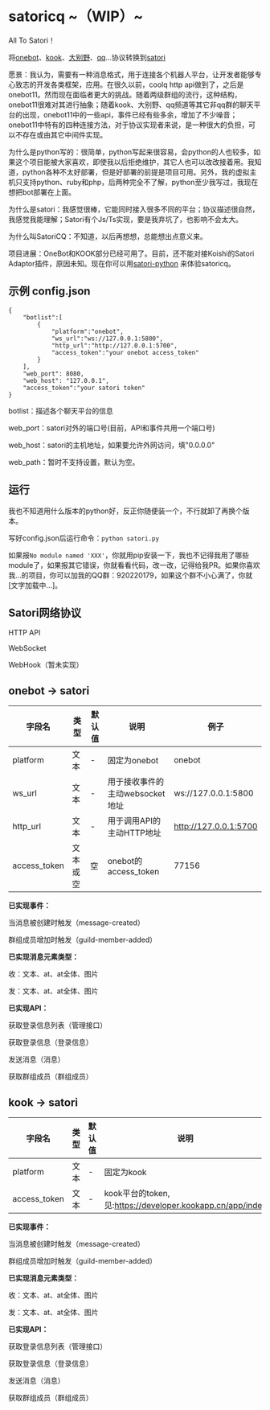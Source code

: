 # satoricq ~（WIP）~

All To Satori！

将[onebot](https://github.com/botuniverse/onebot-11)、[kook](https://developer.kookapp.cn/)、[大别野](https://webstatic.mihoyo.com/vila/bot/doc/)、[qq](https://bot.q.qq.com/wiki/develop/api)...协议转换到[satori](https://satori.js.org/zh-CN/)

愿景：我认为，需要有一种消息格式，用于连接各个机器人平台，让开发者能够专心致志的开发各类框架，应用。在很久以前，coolq http api做到了，之后是onebot11。然而现在面临者更大的挑战。随着两级群组的流行，这种结构，onebot11很难对其进行抽象；随着kook、大别野、qq频道等其它非qq群的聊天平台的出现，onebot11中的一些api，事件已经有些多余，增加了不少噪音；onebot11中特有的四种连接方法，对于协议实现者来说，是一种很大的负担，可以不存在或由其它中间件实现。

为什么是python写的：很简单，python写起来很容易，会python的人也较多，如果这个项目能被大家喜欢，即使我以后拒绝维护，其它人也可以改改接着用。我知道，python各种不太好部署，但是好部署的前提是项目可用。另外，我的虚拟主机只支持python、ruby和php，后两种完全不了解，python至少我写过，我现在想把bot部署在上面。

为什么是satori：我感觉很棒，它能同时接入很多不同的平台；协议描述很自然，我感觉我能理解；Satori有个Js/Ts实现，要是我弃坑了，也影响不会太大。

为什么叫SatoriCQ：不知道，以后再想想，总能想出点意义来。

项目进展：OneBot和KOOK部分已经可用了。目前，还不能对接Koishi的Satori Adaptor插件，原因未知。现在你可以用[satori-python](https://github.com/RF-Tar-Railt/satori-python) 来体验satoricq。

## 示例 config.json

```
{
    "botlist":[
        {
            "platform":"onebot",
            "ws_url":"ws://127.0.0.1:5800",
            "http_url":"http://127.0.0.1:5700",
            "access_token":"your onebot access_token"
        }
    ],
    "web_port": 8080,
    "web_host": "127.0.0.1",
    "access_token":"your satori token"
}
```
botlist：描述各个聊天平台的信息

web_port：satori对外的端口号(目前，API和事件共用一个端口号)

web_host：satori的主机地址，如果要允许外网访问，填"0.0.0.0"

web_path：暂时不支持设置，默认为空。

## 运行

我也不知道用什么版本的python好，反正你随便装一个，不行就卸了再换个版本。

写好config.json后运行命令：`python satori.py`

如果报`No module named 'XXX'`，你就用pip安装一下，我也不记得我用了哪些module了，如果报其它错误，你就看看代码，改一改，记得给我PR。如果你喜欢我...的项目，你可以加我的QQ群：920220179，如果这个群不小心满了，你就[文字加载中...]。

## Satori网络协议

HTTP API

WebSocket

WebHook（暂未实现）

## onebot -> satori

| 字段名          | 类型   | 默认值 | 说明                   | 例子                    |
|--------------|------|-----|----------------------|-----------------------|
| platform     | 文本   | -   | 固定为onebot            | onebot                |
| ws_url       | 文本   | -   | 用于接收事件的主动websocket地址 | ws://127.0.0.1:5800   |
| http_url     | 文本   | -   | 用于调用API的主动HTTP地址     | http://127.0.0.1:5700 |
| access_token | 文本或空 | 空   | onebot的access_token  | 77156                 |

**已实现事件：**

当消息被创建时触发（message-created）

群组成员增加时触发（guild-member-added）

**已实现消息元素类型：**

收：文本、at、at全体、图片

发：文本、at、at全体、图片

**已实现API：**

获取登录信息列表（管理接口）

获取登录信息（登录信息）

发送消息（消息）

获取群组成员（群组成员）

## kook -> satori


| 字段名          | 类型 | 默认值 | 说明                                                    | 例子                                  |
|--------------|----|-----|-------------------------------------------------------|-------------------------------------|
| platform     | 文本 | -   | 固定为kook                                               | kook                                |
| access_token | 文本 | -   | kook平台的token,见:https://developer.kookapp.cn/app/index | 1/MTUyNDY=/snqjxHpGZFdEM50wyZLOpg== |

**已实现事件：**

当消息被创建时触发（message-created）

群组成员增加时触发（guild-member-added）

**已实现消息元素类型：**

收：文本、at、at全体、图片

发：文本、at、at全体、图片

**已实现API：**

获取登录信息列表（管理接口）

获取登录信息（登录信息）

发送消息（消息）

获取群组成员（群组成员）
